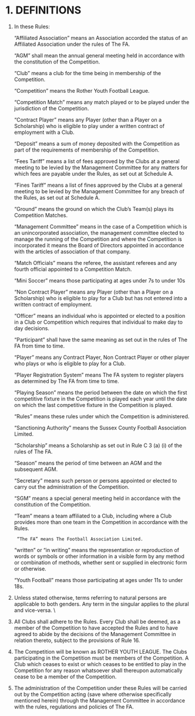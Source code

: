 # 1. DEFINITIONS


1. In these Rules:

    “Affiliated Association” means an Association accorded the status of an Affiliated Association under the rules of The FA.


    “AGM” shall mean the annual general meeting held in accordance with the constitution of the Competition.


    “Club” means a club for the time being in membership of the Competition.


    “Competition” means the Rother Youth Football League.


     “Competition Match” means any match played or to be played under the jurisdiction of the Competition.


    “Contract Player” means any Player (other than a Player on a Scholarship) who is eligible to play under a written contract of employment with a Club.


    “Deposit” means a sum of money deposited with the Competition as part of the requirements of membership of the Competition.


    “Fees Tariff” means a list of fees approved by the Clubs at a general meeting to be levied by the Management Committee for any matters for which fees are payable under the Rules, as set out at Schedule A.


    “Fines Tariff” means a list of fines approved by the Clubs at a general meeting to be levied by the Management Committee for any breach of the Rules, as set out at Schedule A.


    “Ground” means the ground on which the Club’s Team(s) plays its Competition Matches.


    “Management Committee” means in the case of a Competition which is an unincorporated association, the management committee elected to manage the running of the Competition and where the Competition is incorporated it means the Board of Directors appointed in accordance with the articles of association of that company.


    “Match Officials” means the referee, the assistant referees and any fourth official appointed to a Competition Match.


    “Mini Soccer” means those participating at ages under 7s to under 10s


    “Non Contract Player” means any Player (other than a Player on a Scholarship) who is eligible to play for a Club but has not entered into a written contract of employment.


    “Officer” means an individual who is appointed or elected to a position in a Club or Competition which requires that individual to make day to day decisions.


    “Participant” shall have the same meaning as set out in the rules of The FA from time to time.


    “Player” means any Contract Player, Non Contract Player or other player who plays or who is eligible to play for a Club.


    “Player Registration System” means The FA system to register players as determined by The FA from time to time.


    “Playing Season” means the period between the date on which the first competitive fixture in the Competition is played each year until the date on which the last competitive fixture in the Competition is played.


    “Rules” means these rules under which the Competition is administered. 


    “Sanctioning Authority” means the Sussex County Football Association Limited. 


     “Scholarship” means a Scholarship as set out in Rule C 3 (a) (i) of the rules of The FA.


    “Season” means the period of time between an AGM and the subsequent AGM.


     “Secretary” means such person or persons appointed or elected to carry out the administration of the Competition.


    “SGM” means a special general meeting held in accordance with the constitution of the Competition.


    “Team” means a team affiliated to a Club, including where a Club provides more than one team in the Competition in accordance with the Rules.


    	“The FA” means The Football Association Limited.


    “written” or “in writing” means the representation or reproduction of words or symbols  or other information in a visible form by any method or combination of methods, whether sent or supplied in electronic form or otherwise.


    “Youth Football” means those participating at ages under 11s to under 18s.

1. Unless stated otherwise, terms referring to natural persons are applicable to both genders. Any term in the singular applies to the plural and vice-versa. \

2. All Clubs shall adhere to the Rules.  Every Club shall be deemed, as a member of the Competition to have accepted the Rules and to have agreed to abide by the decisions of the Management Committee in relation thereto, subject to the provisions of Rule 16.
3. The Competition will be known as ROTHER YOUTH LEAGUE.  The Clubs participating in the Competition must be members of the Competition.  A Club which ceases to exist or which ceases to be entitled to play in the Competition for any reason whatsoever shall thereupon automatically cease to be a member of the Competition.
4. The administration of the Competition under these Rules will be carried out by the Competition acting (save where otherwise specifically mentioned herein) through the Management Committee in accordance with the rules, regulations and policies of The FA.

